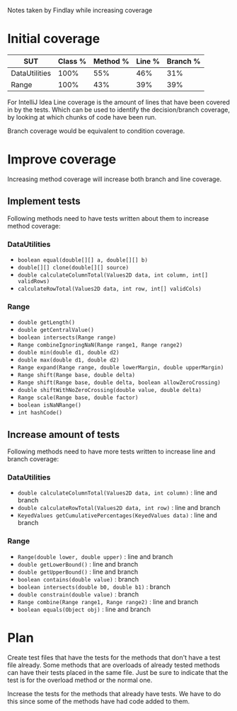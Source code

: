 Notes taken by Findlay while increasing coverage

# Initial coverage

| SUT           | Class % | Method % | Line % | Branch % |
| ------------- | ------- | -------- | ------ | -------- |
| DataUtilities | 100%    | 55%      | 46%    | 31%      |
| Range         | 100%    | 43%      | 39%    | 39%      |


For IntelliJ Idea Line coverage is the amount of lines that have been covered in by the tests. Which can be used to identify the decision/branch coverage, by looking at which chunks of code have been run. 

Branch coverage would be equivalent to condition coverage.


# Improve coverage

Increasing method coverage will increase both branch and line coverage.

## Implement tests

Following methods need to have tests written about them to increase method coverage:

### DataUtilities

- `boolean equal(double[][] a, double[][] b)`
- `double[][] clone(double[][] source)`
- `double calculateColumnTotal(Values2D data, int column, int[] validRows)`
- `calculateRowTotal(Values2D data, int row, int[] validCols)`

### Range

- `double getLength()`
- `double getCentralValue()`
- `boolean intersects(Range range)`
- `Range combineIgnoringNaN(Range range1, Range range2)`
- `double min(double d1, double d2)`
- `double max(double d1, double d2)`
- `Range expand(Range range, double lowerMargin, double upperMargin)`
- `Range shift(Range base, double delta)`
- `Range shift(Range base, double delta, boolean allowZeroCrossing)`
- `double shiftWithNoZeroCrossing(double value, double delta)`
- `Range scale(Range base, double factor)`
- `boolean isNaNRange()`
- `int hashCode()`

## Increase amount of tests

Following methods need to have more tests written to increase line and branch coverage:

### DataUtilities

- `double calculateColumnTotal(Values2D data, int column)` : line and branch
- `double calculateRowTotal(Values2D data, int row)` : line and branch
- `KeyedValues getCumulativePercentages(KeyedValues data)` : line and branch

### Range

- `Range(double lower, double upper)` : line and branch
- `double getLowerBound()` : line and branch
- `double getUpperBound()` : line and branch
- `boolean contains(double value)` : branch
- `boolean intersects(double b0, double b1)` : branch
- `double constrain(double value)` : branch
- `Range combine(Range range1, Range range2)` : line and branch
- `boolean equals(Object obj)` : line and branch

# Plan

Create test files that have the tests for the methods that don't have a test file already.
Some methods that are overloads of already tested methods can have their tests placed in the same file. Just be sure to indicate that the test is for the overload method or the normal one.

Increase the tests for the methods that already have tests. We have to do this since some of the methods have had code added to them.

